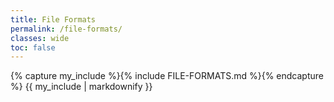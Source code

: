 ```yaml
---
title: File Formats
permalink: /file-formats/
classes: wide
toc: false
---
```



{% capture my_include %}{% include FILE-FORMATS.md %}{% endcapture %}
{{ my_include | markdownify }}
